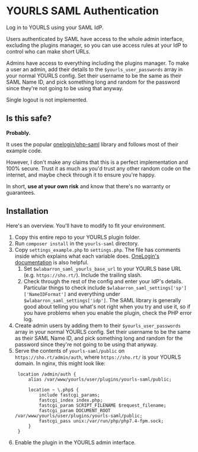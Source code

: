 # YOURLS SAML Authentication
Log in to YOURLS using your SAML IdP.

Users authenticated by SAML have access to the whole admin interface, excluding the plugins manager, so you can use access rules at your IdP to control who can make short URLs.

Admins have access to everything including the plugins manager. To make a user an admin, add their details to the `$yourls_user_passwords` array in your normal YOURLS config. Set their username to be the same as their SAML Name ID, and pick something long and random for the password since they're not going to be using that anyway.

Single logout is not implemented.

## Is this safe?
**Probably.**

It uses the popular [onelogin/php-saml](https://github.com/onelogin/php-saml) library and follows most of their example code.

However, I don't make any claims that this is a perfect implementation and 100% secure. Trust it as much as you'd trust any other random code on the internet, and maybe check through it to ensure you're happy.

In short, **use at your own risk** and know that there's no warranty or guarantees.

## Installation
Here's an overview. You'll have to modify to fit your environment.

1. Copy this entire repo to your YOURLS plugin folder.
2. Run `composer install` in the `yourls-saml` directory.
3. Copy `settings_example.php` to `settings.php`. The file has comments inside which explains what each variable does. [OneLogin's documentation](https://developers.onelogin.com/saml/php) is also helpful.
    1. Set `$wlabarron_saml_yourls_base_url` to your YOURLS base URL (e.g. `https://sho.rt/`). Include the trailing slash.
    2. Check through the rest of the config and enter your IdP's details. Particular things to check include `$wlabarron_saml_settings['sp']['NameIDFormat']` and everything under `$wlabarron_saml_settings['idp']`. The SAML library is generally good about telling you what's not right when you try and use it, so if you have problems when you enable the plugin, check the PHP error log.
4. Create admin users by adding them to their `$yourls_user_passwords` array in your normal YOURLS config. Set their username to be the same as their SAML Name ID, and pick something long and random for the password since they're not going to be using that anyway.
5. Serve the contents of `yourls-saml/public` on `https://sho.rt/admin/auth`, where `https://sho.rt/` is your YOURLS domain. In nginx, this might look like:
   ``` nginx
    location /admin/auth {
        alias /var/www/yourls/user/plugins/yourls-saml/public;

        location ~ \.php$ {
            include fastcgi_params;
            fastcgi_index index.php;
            fastcgi_param SCRIPT_FILENAME $request_filename;
            fastcgi_param DOCUMENT_ROOT /var/www/yourls/user/plugins/yourls-saml/public;
            fastcgi_pass unix:/var/run/php/php7.4-fpm.sock;
        }
    }
   ```
6. Enable the plugin in the YOURLS admin interface.